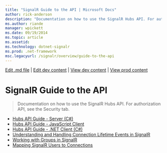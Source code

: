 ```yaml
---
title: "SignalR Guide to the API | Microsoft Docs"
author: rick-anderson
description: "Documentation on how to use the SignalR Hubs API. For authorization API, see the Security tab."
ms.author: riande
manager: wpickett
ms.date: 09/19/2014
ms.topic: article
ms.assetid: 
ms.technology: dotnet-signalr
ms.prod: .net-framework
msc.legacyurl: /signalr/overview/guide-to-the-api
---
```

[Edit .md file](C:\Projects\msc\dev\Msc.Www\Web.ASP\App_Data\github\signalr\overview\index.md) | [Edit dev content](http://www.aspdev.net/umbraco#/content/content/edit/59928) | [View dev content](http://docs.aspdev.net/tutorials/signalr/overview/guide-to-the-api/index.html) | [View prod content](http://www.asp.net/signalr/overview/guide-to-the-api)

SignalR Guide to the API
====================
> Documentation on how to use the SignalR Hubs API. For authorization API, see the Security tab.


- [Hubs API Guide - Server (C#)](hubs-api-guide-server.md)
- [Hubs API Guide - JavaScript Client](hubs-api-guide-javascript-client.md)
- [Hubs API Guide - .NET Client (C#)](hubs-api-guide-net-client.md)
- [Understanding and Handling Connection Lifetime Events in SignalR](handling-connection-lifetime-events.md)
- [Working with Groups in SignalR](working-with-groups.md)
- [Mapping SignalR Users to Connections](mapping-users-to-connections.md)